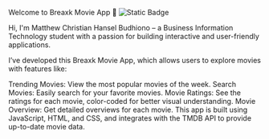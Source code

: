Welcome to Breaxk Movie App 👋
![Static Badge](https://img.shields.io/badge/https%3A%2F%2Fwww.linkedin.com%2Fin%2Fmatthew-chb%2F?logo=LinkedIn&logoColor=%230077B5&color=%23333333)

Hi, I'm Matthew Christian Hansel Budhiono – a Business Information Technology student with a passion for building interactive and user-friendly applications.

I’ve developed this Breaxk Movie App, which allows users to explore movies with features like:

Trending Movies: View the most popular movies of the week.
Search Movies: Easily search for your favorite movies.
Movie Ratings: See the ratings for each movie, color-coded for better visual understanding.
Movie Overview: Get detailed overviews for each movie.
This app is built using JavaScript, HTML, and CSS, and integrates with the TMDB API to provide up-to-date movie data.
